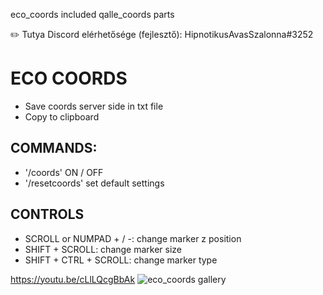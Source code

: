 eco_coords included qalle_coords parts

:pencil2: Tutya Discord elérhetősége (fejlesztő): HipnotikusAvasSzalonna#3252

# ECO COORDS
- Save coords server side in txt file
- Copy to clipboard

## COMMANDS:
- '/coords' ON / OFF
- '/resetcoords' set default settings 

## CONTROLS

- SCROLL or NUMPAD + / -: change marker z position
- SHIFT + SCROLL: change marker size
- SHIFT + CTRL + SCROLL: change marker type

https://youtu.be/cLlLQcgBbAk
![eco_coords gallery](https://github.com/Ekhion76/eco/blob/main/preview_images/eco_coords.jpg)
